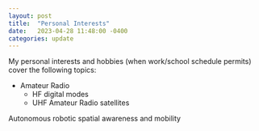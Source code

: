 ```yaml
---
layout: post
title:  "Personal Interests"
date:   2023-04-28 11:48:00 -0400
categories: update
---
```


My personal interests and hobbies (when work/school schedule permits) cover the following topics:

- Amateur Radio
  + HF digital modes
  + UHF Amateur Radio satellites
  
Autonomous robotic spatial awareness and mobility

